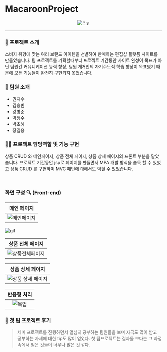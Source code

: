 # MacaroonProject
<div align = center>
  
![로고](https://github.com/ChohyePark/MacaroonProject/assets/122193843/08ff18a1-1073-4dea-8e46-dce79c8eb45b)  

</div>

---

### 🚀 프로젝트 소개 

소비자 취향에 맞는 여러 브랜드 아이템을 선별하여 판매하는 편집샵 플랫폼 사이트를 만들었습니다.
팀 프로젝트를 기획할때부터 프로젝트 기간동안 사이트 완성이 목표가 아닌 팀원간 커뮤니케이션 능력 향상, 팀원 개개인의 자기주도적 학습 향상이 목표였기 때문에
모든 기능들이 완전히 구현되지 못했습니다.

### 💭 팀원 소개
- 권지수
- 김승빈
- 강병준
- 박정수
- 박초혜
- 장길웅

### 👩‍💻 프로젝트 담당역할 및 기능 구현 
상품 CRUD 와 메인페이지, 상품 전체 페이지, 상품 상세 페이지의 프론트 부분을 맡았습니다.
프로젝트 기간동안 jsp로 페이지를 만들면서 MPA 개발 방식을 습득 할 수 있었고 상품 CRUD 를 구현하며
MVC 패턴에 대해서도 익힐 수 있었습니다. 


<br/>

### 화면 구성  🔍  (Front-end)

|메인 페이지|
|:---:|
|![메인페이지](https://github.com/ChohyePark/MacaroonProject/assets/122193843/11691eff-5756-4b14-8ddb-793bbacf8eb1)|
![gif](https://github.com/ChohyePark/MacaroonProject/assets/122193843/fdf92bc2-bbb0-4703-a48e-daff4fffeeb6)

|상품 전체 페이지|
|:---:|
|![상품전체페이지](https://github.com/ChohyePark/MacaroonProject/assets/122193843/edb0957e-8088-4223-985b-76e98c8c1da6)|

|상품 상세 페이지|
|:---:|
|![상품 상세 페이지](https://github.com/ChohyePark/MacaroonProject/assets/122193843/da231e0b-6ac2-4c57-82a5-182cd5cd308c)|

|반응형 처리|
|:---:|
|![목업](https://github.com/ChohyePark/MacaroonProject/assets/122193843/56e433c1-0d6a-40c4-9216-cfdc10b28016)|


### 📔 첫 팀 프로젝트 후기
> 세미 프로젝트를 진행하면서 열심히 공부하는 팀원들을 보며 자극도 많이 받고 공부하는 자세에 대한 tip도 많이 얻었다. 첫 팀프로젝트는 결과물 보다는
> 그 과정속에서 얻은 것들이 너무나 많은 것 같다. 
